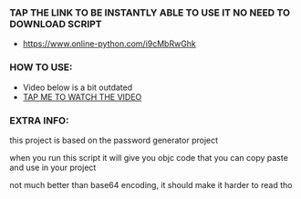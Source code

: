 ### TAP THE LINK TO BE INSTANTLY ABLE TO USE IT NO NEED TO DOWNLOAD SCRIPT
* https://www.online-python.com/i9cMbRwGhk


### HOW TO USE:
* Video below is a bit outdated
* [TAP ME TO WATCH THE VIDEO](https://streamable.com/osykch)

### EXTRA INFO:

this project is based on the password generator project 

when you run this script it will give you objc code that you can copy paste and use in your project

not much better than base64 encoding, it should make it harder to read tho 


